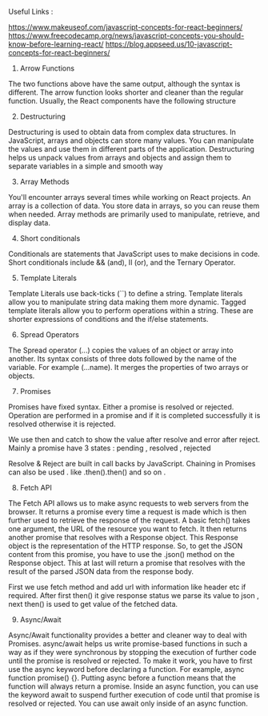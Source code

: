 
Useful Links :

https://www.makeuseof.com/javascript-concepts-for-react-beginners/
https://www.freecodecamp.org/news/javascript-concepts-you-should-know-before-learning-react/
https://blog.appseed.us/10-javascript-concepts-for-react-beginners/

1. Arrow Functions

The two functions above have the same output, although the syntax is different. The arrow function looks shorter and cleaner than the regular function. Usually, the React components have the following structure


2. Destructuring

Destructuring is used to obtain data from complex data structures. In JavaScript, arrays and objects can store many values. You can manipulate the values and use them in different parts of the application.
Destructuring helps us unpack values from arrays and objects and assign them to separate variables in a simple and smooth way

3. Array Methods

You'll encounter arrays several times while working on React projects. An array is a collection of data. You store data in arrays, so you can reuse them when needed.
Array methods are primarily used to manipulate, retrieve, and display data.

4. Short conditionals

Conditionals are statements that JavaScript uses to make decisions in code. Short conditionals include && (and), II (or), and the Ternary Operator. 

5. Template Literals

Template Literals use back-ticks (``) to define a string. Template literals allow you to manipulate string data making them more dynamic. Tagged template literals allow you to perform operations within a string. These are shorter expressions of conditions and the if/else statements.


6. Spread Operators

The Spread operator (...) copies the values of an object or array into another. Its syntax consists of three dots followed by the name of the variable. For example (...name). It merges the properties of two arrays or objects.

7. Promises

Promises have fixed syntax. Either a promise is resolved or rejected.
Operation are performed in a promise and if it is completed successfully it is resolved 
otherwise it is rejected.

We use then and catch to show the value after resolve and error after reject.
Mainly a promise have 3 states :
pending , resolved , rejected

Resolve & Reject  are built in call backs by JavaScript.
Chaining in Promises can also be used .
like .then().then() and so on .


8. Fetch API

The Fetch API allows us to make async requests to web servers from the browser. 
It returns a promise every time a request is made which is then further used to retrieve the response of the request.
A basic fetch() takes one argument, the URL of the resource you want to fetch.
It then returns another promise that resolves with a Response object.
This Response object is the representation of the HTTP response.
So, to get the JSON content from this promise, you have to use the .json() method on the Response object.
This at last will return a promise that resolves with the result of the parsed JSON data from the response body.

First we use fetch method and add url with information like header etc if required.
After first then() it give response status we parse its value to json , next then() is used to 
get value of the fetched data.

9. Async/Await

Async/Await functionality provides a better and cleaner way to deal with Promises. 
async/await helps us write promise-based functions in such a way as
if they were synchronous by stopping the execution of further code until the promise is resolved or rejected.
To make it work, you have to first use the async keyword before declaring a function. For example, async function promise() {}. Putting async before a function means that the function will always return a promise.
Inside an async function, you can use the keyword await to suspend further execution of code until that promise is resolved or rejected. You can use await only inside of an async function.

